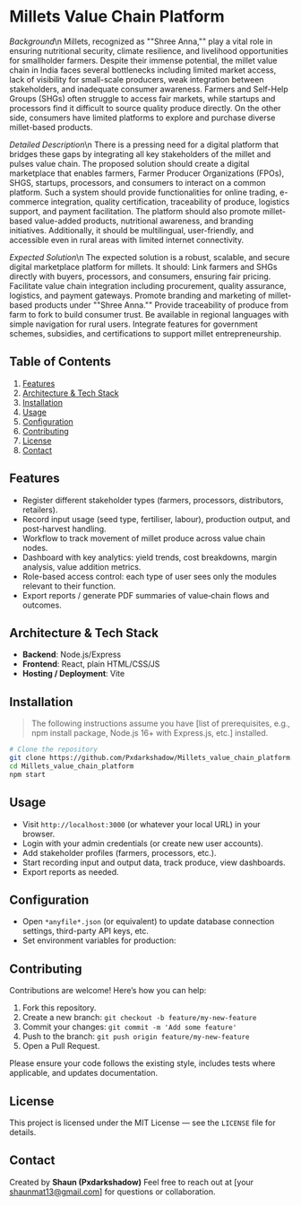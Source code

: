 # Millets Value Chain Platform

*Background*\n
Millets, recognized as ""Shree Anna,"" play a vital role in ensuring nutritional security, climate resilience, and livelihood opportunities for smallholder farmers. Despite their immense potential, the millet value chain in India faces several bottlenecks including limited market access, lack of visibility for small-scale producers, weak integration between stakeholders, and inadequate consumer awareness. Farmers and Self-Help Groups (SHGs) often struggle to access fair markets, while startups and processors find it difficult to source quality produce directly. On the other side, consumers have limited platforms to explore and purchase diverse millet-based products.

*Detailed Description*\n
There is a pressing need for a digital platform that bridges these gaps by integrating all key stakeholders of the millet and pulses value chain. The proposed solution should create a digital marketplace that enables farmers, Farmer Producer Organizations (FPOs), SHGS, startups, processors, and consumers to interact on a common platform. Such a system should provide functionalities for online trading, e-commerce integration, quality certification, traceability of produce, logistics support, and payment facilitation. The platform should also promote millet-based value-added products, nutritional awareness, and branding initiatives. Additionally, it should be multilingual, user-friendly, and accessible even in rural areas with limited internet connectivity.

*Expected Solution*\n
The expected solution is a robust, scalable, and secure digital marketplace platform for millets. It should:
Link farmers and SHGs directly with buyers, processors, and consumers, ensuring fair pricing.
Facilitate value chain integration including procurement, quality assurance, logistics, and payment gateways.
Promote branding and marketing of millet-based products under ""Shree Anna.""
Provide traceability of produce from farm to fork to build consumer trust.
Be available in regional languages with simple navigation for rural users.
Integrate features for government schemes, subsidies, and certifications to support millet entrepreneurship.

## Table of Contents

1. [Features](#features)  
2. [Architecture & Tech Stack](#architecture--tech-stack)  
3. [Installation](#installation)  
4. [Usage](#usage)  
5. [Configuration](#configuration)  
6. [Contributing](#contributing)  
7. [License](#license)  
8. [Contact](#contact)

## Features

- Register different stakeholder types (farmers, processors, distributors, retailers).  
- Record input usage (seed type, fertiliser, labour), production output, and post-harvest handling.  
- Workflow to track movement of millet produce across value chain nodes.  
- Dashboard with key analytics: yield trends, cost breakdowns, margin analysis, value addition metrics.  
- Role-based access control: each type of user sees only the modules relevant to their function.  
- Export reports / generate PDF summaries of value‐chain flows and outcomes.  

## Architecture & Tech Stack

- **Backend**: Node.js/Express
- **Frontend**: React, plain HTML/CSS/JS
- **Hosting / Deployment**: Vite

## Installation

> The following instructions assume you have [list of prerequisites, e.g., npm install package, Node.js 16+ with Express.js, etc.] installed.

```bash
# Clone the repository
git clone https://github.com/Pxdarkshadow/Millets_value_chain_platform.git
cd Millets_value_chain_platform
npm start
````

## Usage

* Visit `http://localhost:3000` (or whatever your local URL) in your browser.
* Login with your admin credentials (or create new user accounts).
* Add stakeholder profiles (farmers, processors, etc.).
* Start recording input and output data, track produce, view dashboards.
* Export reports as needed.

## Configuration

* Open `*anyfile*.json` (or equivalent) to update database connection settings, third-party API keys, etc.
* Set environment variables for production:

## Contributing

Contributions are welcome! Here’s how you can help:

1. Fork this repository.
2. Create a new branch: `git checkout -b feature/my-new-feature`
3. Commit your changes: `git commit -m 'Add some feature'`
4. Push to the branch: `git push origin feature/my-new-feature`
5. Open a Pull Request.

Please ensure your code follows the existing style, includes tests where applicable, and updates documentation.

## License

This project is licensed under the MIT License — see the `LICENSE` file for details.

## Contact

Created by **Shaun (Pxdarkshadow)**
Feel free to reach out at [your [shaunmat13@gmail.com](mailto:shaunmat13@gmail.com)] for questions or collaboration.

```
